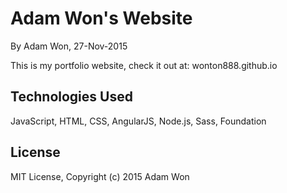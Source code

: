 Adam Won's Website
===============

By Adam Won, 27-Nov-2015

This is my portfolio website, check it out at: wonton888.github.io

Technologies Used
----------
JavaScript, HTML, CSS, AngularJS, Node.js, Sass, Foundation

License
----------
MIT License, Copyright (c) 2015 Adam Won